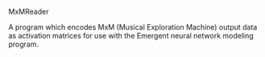 MxMReader

A program which encodes MxM (Musical Exploration Machine) output data
as activation matrices for use with the Emergent neural network modeling
program. 
